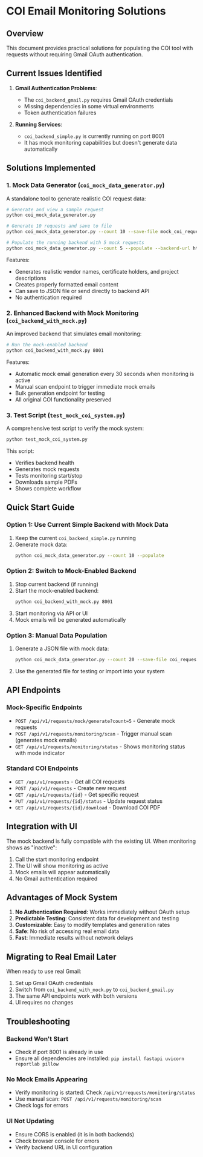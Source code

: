 # COI Email Monitoring Solutions

## Overview
This document provides practical solutions for populating the COI tool with requests without requiring Gmail OAuth authentication.

## Current Issues Identified

1. **Gmail Authentication Problems**:
   - The `coi_backend_gmail.py` requires Gmail OAuth credentials
   - Missing dependencies in some virtual environments
   - Token authentication failures

2. **Running Services**:
   - `coi_backend_simple.py` is currently running on port 8001
   - It has mock monitoring capabilities but doesn't generate data automatically

## Solutions Implemented

### 1. Mock Data Generator (`coi_mock_data_generator.py`)

A standalone tool to generate realistic COI request data:

```bash
# Generate and view a sample request
python coi_mock_data_generator.py

# Generate 10 requests and save to file
python coi_mock_data_generator.py --count 10 --save-file mock_coi_requests.json

# Populate the running backend with 5 mock requests
python coi_mock_data_generator.py --count 5 --populate --backend-url http://localhost:8001
```

Features:
- Generates realistic vendor names, certificate holders, and project descriptions
- Creates properly formatted email content
- Can save to JSON file or send directly to backend API
- No authentication required

### 2. Enhanced Backend with Mock Monitoring (`coi_backend_with_mock.py`)

An improved backend that simulates email monitoring:

```bash
# Run the mock-enabled backend
python coi_backend_with_mock.py 8001
```

Features:
- Automatic mock email generation every 30 seconds when monitoring is active
- Manual scan endpoint to trigger immediate mock emails
- Bulk generation endpoint for testing
- All original COI functionality preserved

### 3. Test Script (`test_mock_coi_system.py`)

A comprehensive test script to verify the mock system:

```bash
python test_mock_coi_system.py
```

This script:
- Verifies backend health
- Generates mock requests
- Tests monitoring start/stop
- Downloads sample PDFs
- Shows complete workflow

## Quick Start Guide

### Option 1: Use Current Simple Backend with Mock Data

1. Keep the current `coi_backend_simple.py` running
2. Generate mock data:
   ```bash
   python coi_mock_data_generator.py --count 10 --populate
   ```

### Option 2: Switch to Mock-Enabled Backend

1. Stop current backend (if running)
2. Start the mock-enabled backend:
   ```bash
   python coi_backend_with_mock.py 8001
   ```
3. Start monitoring via API or UI
4. Mock emails will be generated automatically

### Option 3: Manual Data Population

1. Generate a JSON file with mock data:
   ```bash
   python coi_mock_data_generator.py --count 20 --save-file coi_requests.json
   ```
2. Use the generated file for testing or import into your system

## API Endpoints

### Mock-Specific Endpoints

- `POST /api/v1/requests/mock/generate?count=5` - Generate mock requests
- `POST /api/v1/requests/monitoring/scan` - Trigger manual scan (generates mock emails)
- `GET /api/v1/requests/monitoring/status` - Shows monitoring status with mode indicator

### Standard COI Endpoints

- `GET /api/v1/requests` - Get all COI requests
- `POST /api/v1/requests` - Create new request
- `GET /api/v1/requests/{id}` - Get specific request
- `PUT /api/v1/requests/{id}/status` - Update request status
- `GET /api/v1/requests/{id}/download` - Download COI PDF

## Integration with UI

The mock backend is fully compatible with the existing UI. When monitoring shows as "inactive":

1. Call the start monitoring endpoint
2. The UI will show monitoring as active
3. Mock emails will appear automatically
4. No Gmail authentication required

## Advantages of Mock System

1. **No Authentication Required**: Works immediately without OAuth setup
2. **Predictable Testing**: Consistent data for development and testing
3. **Customizable**: Easy to modify templates and generation rates
4. **Safe**: No risk of accessing real email data
5. **Fast**: Immediate results without network delays

## Migrating to Real Email Later

When ready to use real Gmail:

1. Set up Gmail OAuth credentials
2. Switch from `coi_backend_with_mock.py` to `coi_backend_gmail.py`
3. The same API endpoints work with both versions
4. UI requires no changes

## Troubleshooting

### Backend Won't Start
- Check if port 8001 is already in use
- Ensure all dependencies are installed: `pip install fastapi uvicorn reportlab pillow`

### No Mock Emails Appearing
- Verify monitoring is started: Check `/api/v1/requests/monitoring/status`
- Use manual scan: `POST /api/v1/requests/monitoring/scan`
- Check logs for errors

### UI Not Updating
- Ensure CORS is enabled (it is in both backends)
- Check browser console for errors
- Verify backend URL in UI configuration